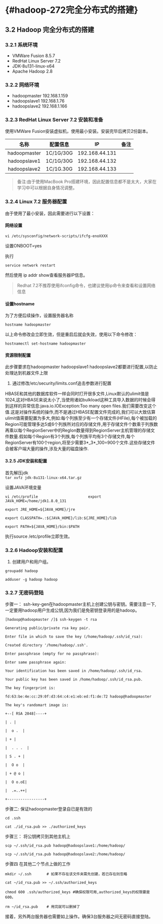 #  {#hadoop-272完全分布式的搭建}

## 3.2 Hadoop 完全分布式的搭建

### 3.2.1 系统环境

* VMWare Fusion 8.5.7
* RedHat Linux Server 7.2
* JDK-8u131-linux-x64
* Apache Hadoop 2.8

### 3.2.2 网络环境

* hadoopmaster 192.168.1.159
* hadoopslave1 192.168.1.76
* hadoopslave2 192.168.1.166

### 3.2.3 RedHat Linux Server 7.2 安装和准备

使用VMWare Fusion安装虚拟机，使用最小安装。安装完毕后拷贝2份副本。

| 名称 | 配置信息 | IP | 备注 |
| :---: | :---: | :---: | :---: |
| hadoopmaster | 1C/1G/30G | 192.168.44.131 |  |
| hadoopslave1 | 1C/1G/30G | 192.168.44.132 |  |
| hadoopslave2 | 1C/1G.30G | 192.168.44.133 |  |

> 备注:由于使用MacBook Pro搭建环境，因此配置信息都不是太大，大家在学习中可以根据自身情况调整。

### 3.2.4 Linux 7.2 服务器配置

由于使用了最小安装，因此需要进行以下设置：

#### 网络设置

`vi /etc/sysconfig/network-scripts/ifcfg-enoXXXX`

设置ONBOOT=yes

执行

`service network restart`

然后使用 ip addr show查看服务器IP信息。

> Redhat 7.2不推荐使用ifconfig命令，也建议使用ip命令来查看和设置网络信息

#### 设置hostname

为了方便后续操作，设置服务器名称

`hostname hadoopmaster`

以上命令修改会立即生效，但是重启后就会失效，使用以下命令修改：

`hostnamectl set-hostname hadoopmaster`

#### 资源限制配置

此步骤要求在hadoopmaster hadoopslave1 hadoopslave2都要进行配置,以防止处理达到机器文件上限

1. 通过修改/etc/security/limits.conf追击参数进行配置

HBASE和其他的数据库软件一样会同时打开很多文件,Linux默认的ulimit值是1024,这对HBASE来说太小了,当使用诸如bulkload这种工具导入数据的时候会得到这样的异常信息:java.io.IOException:Too many open files.我们需要改变这个值.这是对操作系统的操作,而不是通过HBASE配置文件完成的,我们可以大致估算ulimit值需要配置为多大,例如:每个列族至少有一个存储文件\(HFile\),每个被加载的Region可能管理多达5或6个列族所对应的存储文件,用于存储文件个数乘于列族数再乘以每个RegionServer中的RegIon数量得到RegionServer主机管理的存储文件数量.假如每个Region有3个列族,每个列族平均有3个存储文件,每个RegionServer有100个region,将至少需要3\*\_3\*\_100=900个文件.这些存储文件会被客户端大量的操作,涉及大量的磁盘操作.

#### 3.2.5 JDK安装和配置

首先解压jdk  
`tar xvfz jdk-8u131-linux-x64.tar.gz`

设置JAVA环境变量

`vi /etc/profile                      
export JAVA_HOME=/home/jdk1.8.0_131`

`export JRE_HOME=${JAVA_HOME}/jre`

`export CLASSPATH=.:${JAVA_HOME}/lib:${JRE_HOME}/lib`

`export PATH=${JAVA_HOME}/bin:$PATH`

执行source /etc/profile立即生效。

### 3.2.6 Hadoop安装和配置

1. 创建用户和用户组。

`groupadd hadoop`

`adduser -g hadoop hadoop`

### 3.2.7 无密码登陆

步骤一： ssh-key-gen在hadoopmaster主机上创建公钥与密钥。需要注意一下,一定要用hadoop用户生成公钥,因为我们是免密钥登录用的是hadoop。

`[hadoop@hadoopmaster /]$ ssh-keygen -t rsa`

`Generating public/private rsa key pair.`

`Enter file in which to save the key (/home/hadoop/.ssh/id_rsa):`

`Created directory '/home/hadoop/.ssh'.`

`Enter passphrase (empty for no passphrase):`

`Enter same passphrase again:`

`Your identification has been saved in /home/hadoop/.ssh/id_rsa.`

`Your public key has been saved in /home/hadoop/.ssh/id_rsa.pub.`

`The key fingerprint is:`

`fd:63:be:4e:cc:29:0f:d3:64:c4:e1:eb:ed:f1:de:72 hadoop@hadoopmaster`

`The key's randomart image is:`

`+--[ RSA 2048]----+`

`| . |`

`|  o .  |`

`| + |`

`|  . . .  |`

`| S . + |`

`|  O o  |`

`| + @ o |`

`|  O o.oE|`

`|  .=..++|`

`+-----------------+`

步骤二: 保证hadoopmaster登录自已是有效的

`cd .ssh`

`cat ./id_rsa.pub >> ./authorized_keys`

步骤三： 将公钥拷贝到其他主机上

`scp ~/.ssh/id_rsa.pub hadoop@hadoopslave1:/home/hadoop/`

`scp ~/.ssh/id_rsa.pub hadoop@hadoopslave2:/home/hadoop/`

步骤四 在其他二个节点上做的工作

`mkdir ~/.ssh       # 如果不存在该文件夹需先创建，若已存在则忽略`

`cat ~/id_rsa.pub >> ~/.ssh/authorized_keys`

`chmod 600 .ssh/authorized_keys #确保权限可用,authorized_keys的权限要是600。`

`rm ~/id_rsa.pub    # 用完就可以删掉了`

接着，另外两台服务器也需要如上操作。确保3台服务器之间无密码直接登陆。

